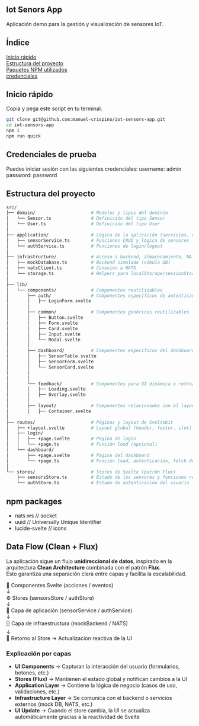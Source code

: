 ## Iot Senors App 


Aplicación demo para la gestión y visualización de sensores IoT. 

## Índice

<a href='#inicio-rápido'>Inicio rápido</a>
<br/>
<a href='#estructura-del-proyecto'>Estructura del proyecto</a>
<br/>
<a href='#npm-packages'>Paquetes NPM utilizados</a>
<br/>
<a href='#credenciales-de-prueba'>credenciales</a>
<br/>


## Inicio rápido

Copia y pega este script en tu terminal.

```bash
git clone git@github.com:manuel-crispino/iot-sensors-app.git
cd iot-sensors-app
npm i
npm run quick

```

## Credenciales de prueba

Puedes iniciar sesión con las siguientes credenciales:
username: admin
password: password


## Estructura del proyecto
```bash
src/
├── domain/                     # Modelos y tipos del dominio
│   └── Sensor.ts               # Definición del tipo Sensor
│   └── User.ts                 # Definición del tipo User
│
├── application/                # Lógica de la aplicación (servicios, casos de uso)
│   ├── sensorService.ts        # Funciones CRUD y lógica de sensores
│   └── authService.ts          # Funciones de login/logout
│
├── infrastructure/             # Acceso a backend, almacenamiento, NATS
│   ├── mockDatabase.ts         # Backend simulado (simula DB)
│   ├── natsClient.ts           # Conexión a NATS
│   └── storage.ts              # Helpers para localStorage/sessionStorage
│
├── lib/
│   └── components/             # Componentes reutilizables
│       ├── auth/               # Componentes específicos de autenticación
│       │   ├── LoginForm.svelte
│       │
│       ├── common/             # Componentes genéricos reutilizables
│       │   ├── Button.svelte
│       │   ├── Form.svelte
│       │   ├── Card.svelte
│       │   ├── Input.svelte
│       │   └── Modal.svelte
│       │
│       ├── dashboard/          # Componentes específicos del dashboard
│       │   ├── SensorTable.svelte
│       │   ├── SensorForm.svelte
│       │   └── SensorCard.svelte
│       │
│       │
│       └── feedback/           # Componentes para UI dinámica o retroalimentación
│       │   ├── Loading.svelte
│       │   ├── Overlay.svelte
│       │
│       ├── layout/             # Componentes relacionados con el layout global
│       │   ├── Container.svelte
│
├── routes/                     # Páginas y layout de SvelteKit
│   ├── +layout.svelte          # Layout global (header, footer, slot)
│   ├── login/
│   │   ├── +page.svelte        # Página de login
│   │   └── +page.ts            # Función load (opcional)
│   └── dashboard/
│       ├── +page.svelte        # Página del dashboard
│       └── +page.ts            # Función load, autenticación, fetch de sensores
│
└── stores/                     # Stores de Svelte (patrón Flux)
    ├── sensorsStore.ts         # Estado de los sensores y funciones reactivas
    └── authStore.ts            # Estado de autenticación del usuario

```
## npm packages 

- nats.ws   // socket
- uuid      // Universally Unique Identifier
- lucide-svelte // icons

## Data Flow (Clean + Flux)

La aplicación sigue un flujo **unidireccional de datos**, inspirado en la arquitectura **Clean Architecture** combinada con el patrón **Flux**.  
Esto garantiza una separación clara entre capas y facilita la escalabilidad.

🧩 Componentes Svelte (acciones / eventos)
<br/>
↓
<br/>
⚙️ Stores (sensorsStore / authStore)
<br/>
↓
<br/>
🧠 Capa de aplicación (sensorService / authService)
<br/>
↓
<br/>
🗄️ Capa de infraestructura (mockBackend / NATS)
<br/>
↓
<br/>
🔁 Retorno al Store → Actualización reactiva de la UI
<br/>

### Explicación por capas

- **UI Components** → Capturan la interacción del usuario (formularios, botones, etc.)  
- **Stores (Flux)** → Mantienen el estado global y notifican cambios a la UI  
- **Application Layer** → Contiene la lógica de negocio (casos de uso, validaciones, etc.)  
- **Infrastructure Layer** → Se comunica con el backend o servicios externos (mock DB, NATS, etc.)  
- **UI Update** → Cuando el store cambia, la UI se actualiza automáticamente gracias a la reactividad de Svelte  
